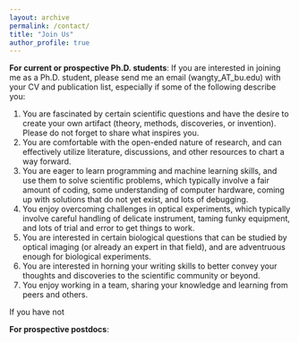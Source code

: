 ```yaml
---
layout: archive
permalink: /contact/
title: "Join Us"
author_profile: true
---
```



<b>For current or prospective Ph.D. students</b>: If you are interested in joining me as a Ph.D. student, please send me an email (wangty_AT_bu.edu) with your CV and publication list, especially if some of the following describe you:

1. You are fascinated by certain scientific questions and have the desire to create your own artifact (theory, methods, discoveries, or invention). Please do not forget to share what inspires you.
1. You are comfortable with the open-ended nature of research, and can effectively utilize literature, discussions, and other resources to chart a way forward.
1. You are eager to learn programming and machine learning skills, and use them to solve scientific problems, which typically involve a fair amount of coding, some understanding of computer hardware, coming up with solutions that do not yet exist, and lots of debugging.
1. You enjoy overcoming challenges in optical experiments, which typically involve careful handling of delicate instrument, taming funky equipment, and lots of trial and error to get things to work.
1. You are interested in certain biological questions that can be studied by optical imaging (or already an expert in that field), and are adventruous enough for biological experiments. 
1. You are interested in horning your writing skills to better convey your thoughts and discoveries to the scientific community or beyond. 
1. You enjoy working in a team, sharing your knowledge and learning from peers and others.

If you have not 

<b>For prospective postdocs</b>: 